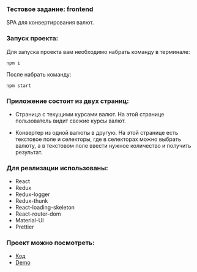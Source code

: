 ### Тестовое задание: frontend

SPA для конвертирования валют.

### Запуск проекта:

Для запуска проекта вам необходимо набрать команду в терминале:

`npm i`

После набрать команду:

`npm start`


### Приложение состоит из двух страниц:

- Страница с текущими курсами валют. На этой странице пользователь видит свежие курсы валют.
  
- Конвертер из одной валюты в другую. На этой странице есть текстовое поле и селекторы, где в селекторах можно выбрать валюту, а в текстовом поле ввести нужное количество и получить результат.

### Для реализации использованы:
- React
- Redux
- Redux-logger
- Redux-thunk
- React-loading-skeleton
- React-router-dom
- Material-UI
- Prettier

### Проект можно посмотреть:
- [Код](https://github.com/Magomed-Suleymanov/Currency-converter) 
- [Demo](https://young-plains-15154.herokuapp.com/)



